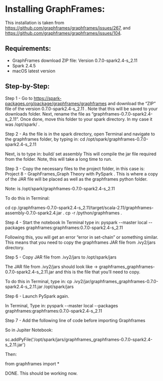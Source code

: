 # Installing GraphFrames:

This installation is taken from https://github.com/graphframes/graphframes/issues/267, and https://github.com/graphframes/graphframes/issues/104.

## Requirements:
- GraphFrames download ZIP file: Version 0.7.0-spark2.4-s_2.11
- Spark 2.4.5
- macOS latest version

## Step-by-Step:

Step 1 -  Go to https://spark-packages.org/package/graphframes/graphframes and download the “ZIP” file of the version 0.7.0-spark2.4-s_2.11 . Note that this will be saved to your downloads folder. Next, rename the file as “graphframes-0.7.0-spark2.4-s_2.11”. Once done, move this folder to your spark directory. In my case it was /opt/spark/ .

Step 2 - As the file is in the spark directory, open Terminal and navigate to the graphframes folder, by typing in: cd /opt/spark/graphframes-0.7.0-spark2.4-s_2.11

Next, is to type in: build/ set assembly
This will compile the jar file required from the folder. Note, this will take a long time to run.

Step 3 -  Copy the necessary files to the project folder, in this case is: Project 8 - GraphFrames_Graph Theory with PySpark . This is where a copy of the JAR file will be placed as well as the graphframes python folder.

Note: <graphframes path>  is /opt/spark/graphframes-0.7.0-spark2.4-s_2.11

To do this in Terminal: 

cd <project path>
cp <graphframes path> /graphframes-0.7.0-spark2.4-s_2.11/target/scala-2.11/graphframes-assembly-0.7.0-spark2.4.jar .
cp -r  <graphframes path>/python/graphframes .

Step 4 -  Start the notebook
In Terminal type in: pyspark --master local --packages graphframes:graphframes:0.7.0-spark2.4-s_2.11

Following this, you will get an error “error in set-chain” or something similar. This means that you need to copy the graphframes JAR file from .ivy2/jars directory.

Step 5 -  Copy JAR file from .ivy2/jars to /opt/spark/jars

The JAR file from .ivy2/jars should look like -> graphframes_graphframes-0.7.0-spark2.4-s_2.11.jar and this is the file that you’ll need to copy.

To do this in Terminal, type in: cp .ivy2/jar/graphframes_graphframes-0.7.0-spark2.4-s_2.11.jar /opt/spark/jars

Step 6 - Launch PySpark again.

In Terminal, Type in:  pyspark --master local --packages graphframes:graphframes:0.7.0-spark2.4-s_2.11

Step 7 - Add the following line of code before importing Graphframes

So in Jupiter Notebook:

sc.addPyFile('/opt/spark/jars/graphframes_graphframes-0.7.0-spark2.4-s_2.11.jar')

Then:

from graphframes import *

DONE. This should be working now.
